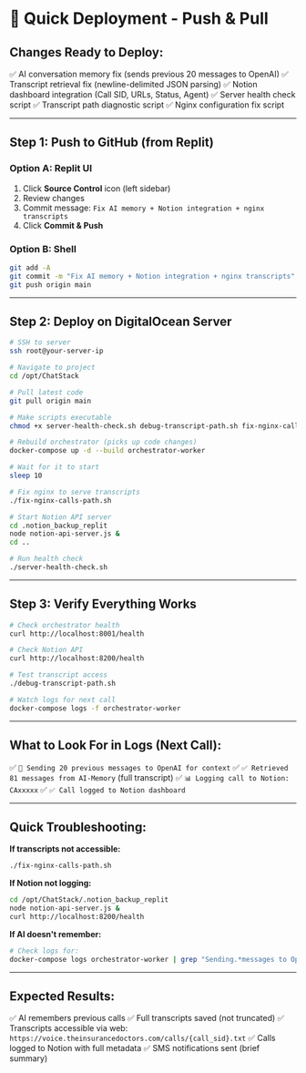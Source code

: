 # 🚀 Quick Deployment - Push & Pull

## Changes Ready to Deploy:
✅ AI conversation memory fix (sends previous 20 messages to OpenAI)
✅ Transcript retrieval fix (newline-delimited JSON parsing)
✅ Notion dashboard integration (Call SID, URLs, Status, Agent)
✅ Server health check script
✅ Transcript path diagnostic script
✅ Nginx configuration fix script

---

## Step 1: Push to GitHub (from Replit)

### Option A: Replit UI
1. Click **Source Control** icon (left sidebar)
2. Review changes
3. Commit message: `Fix AI memory + Notion integration + nginx transcripts`
4. Click **Commit & Push**

### Option B: Shell
```bash
git add -A
git commit -m "Fix AI memory + Notion integration + nginx transcripts"
git push origin main
```

---

## Step 2: Deploy on DigitalOcean Server

```bash
# SSH to server
ssh root@your-server-ip

# Navigate to project
cd /opt/ChatStack

# Pull latest code
git pull origin main

# Make scripts executable
chmod +x server-health-check.sh debug-transcript-path.sh fix-nginx-calls-path.sh

# Rebuild orchestrator (picks up code changes)
docker-compose up -d --build orchestrator-worker

# Wait for it to start
sleep 10

# Fix nginx to serve transcripts
./fix-nginx-calls-path.sh

# Start Notion API server
cd .notion_backup_replit
node notion-api-server.js &
cd ..

# Run health check
./server-health-check.sh
```

---

## Step 3: Verify Everything Works

```bash
# Check orchestrator health
curl http://localhost:8001/health

# Check Notion API
curl http://localhost:8200/health

# Test transcript access
./debug-transcript-path.sh

# Watch logs for next call
docker-compose logs -f orchestrator-worker
```

---

## What to Look For in Logs (Next Call):

✅ `🧠 Sending 20 previous messages to OpenAI for context`
✅ `✅ Retrieved 81 messages from AI-Memory` (full transcript)
✅ `📊 Logging call to Notion: CAxxxxx`
✅ `✅ Call logged to Notion dashboard`

---

## Quick Troubleshooting:

**If transcripts not accessible:**
```bash
./fix-nginx-calls-path.sh
```

**If Notion not logging:**
```bash
cd /opt/ChatStack/.notion_backup_replit
node notion-api-server.js &
curl http://localhost:8200/health
```

**If AI doesn't remember:**
```bash
# Check logs for:
docker-compose logs orchestrator-worker | grep "Sending.*messages to OpenAI"
```

---

## Expected Results:

✅ AI remembers previous calls
✅ Full transcripts saved (not truncated)
✅ Transcripts accessible via web: `https://voice.theinsurancedoctors.com/calls/{call_sid}.txt`
✅ Calls logged to Notion with full metadata
✅ SMS notifications sent (brief summary)
